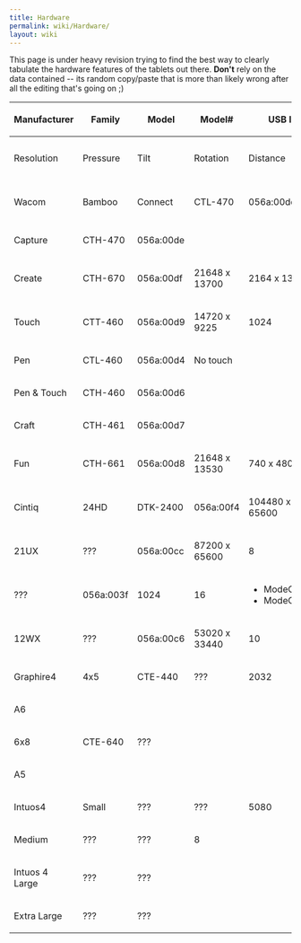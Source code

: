 ```yaml
---
title: Hardware
permalink: wiki/Hardware/
layout: wiki
---
```


This page is under heavy revision trying to find the best way to clearly
tabulate the hardware features of the tablets out there. **Don't** rely
on the data contained -- its random copy/paste that is more than likely
wrong after all the editing that's going on ;)

<table>
<thead>
<tr class="header">
<th><p>Manufacturer</p></th>
<th><p>Family</p></th>
<th><p>Model</p></th>
<th><p>Model#</p></th>
<th><p>USB ID</p></th>
<th><p>Pen</p></th>
<th><p>Touch</p></th>
<th><p>Pad</p></th>
<th><p>Notes</p></th>
</tr>
</thead>
<tbody>
<tr class="odd">
<td><p>Resolution</p></td>
<td><p>Pressure</p></td>
<td><p>Tilt</p></td>
<td><p>Rotation</p></td>
<td><p>Distance</p></td>
<td><p>Resolution</p></td>
<td><p>ExpressKeys</p></td>
<td><p>Fn Buttons</p></td>
<td><p>Strips</p></td>
</tr>
<tr class="even">
<td><p>Wacom</p></td>
<td><p>Bamboo</p></td>
<td><p>Connect</p></td>
<td><p>CTL-470</p></td>
<td><p>056a:00dd</p></td>
<td><p>rowspan = &quot;2&quot;</p></td>
<td><p>14720 x 9220</p></td>
<td><p>rowspan = &quot;3&quot;</p></td>
<td><p>1024</p></td>
</tr>
<tr class="odd">
<td><p>Capture</p></td>
<td><p>CTH-470</p></td>
<td><p>056a:00de</p></td>
<td></td>
</tr>
<tr class="even">
<td><p>Create</p></td>
<td><p>CTH-670</p></td>
<td><p>056a:00df</p></td>
<td><p>21648 x 13700</p></td>
<td><p>2164 x 1370</p></td>
<td></td>
</tr>
<tr class="odd">
<td><p>Touch</p></td>
<td><p>CTT-460</p></td>
<td><p>056a:00d9</p></td>
<td><p>14720 x 9225</p></td>
<td><p>1024</p></td>
<td><p>N/A</p></td>
<td><p>N/A</p></td>
<td><p>N/A</p></td>
<td><p>480 x 320</p></td>
</tr>
<tr class="even">
<td><p>Pen</p></td>
<td><p>CTL-460</p></td>
<td><p>056a:00d4</p></td>
<td><p>No touch</p></td>
</tr>
<tr class="odd">
<td><p>Pen &amp; Touch</p></td>
<td><p>CTH-460</p></td>
<td><p>056a:00d6</p></td>
<td></td>
</tr>
<tr class="even">
<td><p>Craft</p></td>
<td><p>CTH-461</p></td>
<td><p>056a:00d7</p></td>
<td></td>
</tr>
<tr class="odd">
<td><p>Fun</p></td>
<td><p>CTH-661</p></td>
<td><p>056a:00d8</p></td>
<td><p>21648 x 13530</p></td>
<td><p>740 x 480</p></td>
<td></td>
</tr>
<tr class="even">
<td><p>Cintiq</p></td>
<td><p>24HD</p></td>
<td><p>DTK-2400</p></td>
<td><p>056a:00f4</p></td>
<td><p>104480 x 65600</p></td>
<td><p>2048</p></td>
<td><p>±60° @ 1°</p></td>
<td><p>±180° @ 0.2°</p></td>
<td><p>???</p></td>
</tr>
<tr class="odd">
<td><p>21UX</p></td>
<td><p>???</p></td>
<td><p>056a:00cc</p></td>
<td><p>87200 x 65600</p></td>
<td><p>8</p></td>
<td><p>0</p></td>
<td><p>2</p></td>
<td><p>0</p></td>
<td></td>
</tr>
<tr class="even">
<td><p>???</p></td>
<td><p>056a:003f</p></td>
<td><p>1024</p></td>
<td><p>16</p></td>
<td><ul>
<li>ModeCycleL</li>
<li>ModeCycleR</li>
</ul></td>
<td><p>2</p></td>
<td><p>0</p></td>
<td></td>
</tr>
<tr class="odd">
<td><p>12WX</p></td>
<td><p>???</p></td>
<td><p>056a:00c6</p></td>
<td><p>53020 x 33440</p></td>
<td><p>10</p></td>
<td><p>0</p></td>
<td><p>2</p></td>
<td><p>0</p></td>
<td></td>
</tr>
<tr class="even">
<td><p>Graphire4</p></td>
<td><p>4x5</p></td>
<td><p>CTE-440</p></td>
<td><p>???</p></td>
<td><p>2032</p></td>
<td><p>512</p></td>
<td><p>N/A</p></td>
<td><p>N/A</p></td>
<td><p>???</p></td>
</tr>
<tr class="odd">
<td><p>A6</p></td>
</tr>
<tr class="even">
<td><p>6x8</p></td>
<td><p>CTE-640</p></td>
<td><p>???</p></td>
<td></td>
</tr>
<tr class="odd">
<td><p>A5</p></td>
</tr>
<tr class="even">
<td><p>Intuos4</p></td>
<td><p>Small</p></td>
<td><p>???</p></td>
<td><p>???</p></td>
<td><p>5080</p></td>
<td><p>2048</p></td>
<td><p>± 60°</p></td>
<td><p>Y</p></td>
<td><p>???</p></td>
</tr>
<tr class="odd">
<td><p>Medium</p></td>
<td><p>???</p></td>
<td><p>???</p></td>
<td><p>8</p></td>
</tr>
<tr class="even">
<td><p>Intuos 4 Large</p></td>
<td><p>???</p></td>
<td><p>???</p></td>
</tr>
<tr class="odd">
<td><p>Extra Large</p></td>
<td><p>???</p></td>
<td><p>???</p></td>
</tr>
</tbody>
</table>
